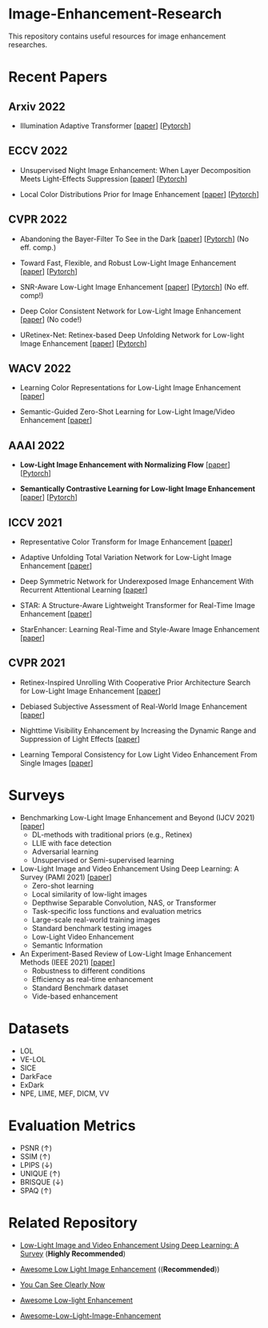 # Image-Enhancement-Research
This repository contains useful resources for image enhancement researches.

# Recent Papers

## Arxiv 2022
* Illumination Adaptive Transformer [[paper](https://arxiv.org/abs/2205.14871)] [[Pytorch](https://github.com/cuiziteng/illumination-adaptive-transformer)]

## ECCV 2022
* Unsupervised Night Image Enhancement: When Layer Decomposition Meets Light-Effects Suppression [[paper](https://arxiv.org/abs/2207.10564)] [[Pytorch](https://github.com/jinyeying/night-enhancement)]

* Local Color Distributions Prior for Image Enhancement [[paper](https://www.cs.cityu.edu.hk/~rynson/papers/eccv22b.pdf)] [[Pytorch](https://github.com/hywang99/LCDPNet)]


## CVPR 2022
* Abandoning the Bayer-Filter To See in the Dark [[paper](https://openaccess.thecvf.com/content/CVPR2022/papers/Dong_Abandoning_the_Bayer-Filter_To_See_in_the_Dark_CVPR_2022_paper.pdf)] [[Pytorch](https://github.com/TCL-AILab/Abandon_Bayer-Filter_See_in_the_Dark)] (No eff. comp.)

* Toward Fast, Flexible, and Robust Low-Light Image Enhancement [[paper](https://openaccess.thecvf.com/content/CVPR2022/papers/Ma_Toward_Fast_Flexible_and_Robust_Low-Light_Image_Enhancement_CVPR_2022_paper.pdf)] [[Pytorch](https://github.com/tengyu1998/SCI)]

* SNR-Aware Low-Light Image Enhancement [[paper](https://openaccess.thecvf.com/content/CVPR2022/papers/Xu_SNR-Aware_Low-Light_Image_Enhancement_CVPR_2022_paper.pdf)] [[Pytorch](https://github.com/dvlab-research/SNR-Aware-Low-Light-Enhance)] (No eff. comp!)

* Deep Color Consistent Network for Low-Light Image Enhancement [[paper](https://openaccess.thecvf.com/content/CVPR2022/papers/Zhang_Deep_Color_Consistent_Network_for_Low-Light_Image_Enhancement_CVPR_2022_paper.pdf)]  (No code!)

* URetinex-Net: Retinex-based Deep Unfolding Network for Low-light Image Enhancement [[paper](https://openaccess.thecvf.com/content/CVPR2022/papers/Wu_URetinex-Net_Retinex-Based_Deep_Unfolding_Network_for_Low-Light_Image_Enhancement_CVPR_2022_paper.pdf)] [[Pytorch](https://github.com/AndersonYong/URetinex-Net)] 


## WACV 2022
* Learning Color Representations for Low-Light Image Enhancement [[paper](https://openaccess.thecvf.com/content/WACV2022/papers/Kim_Learning_Color_Representations_for_Low-Light_Image_Enhancement_WACV_2022_paper.pdf)]

* Semantic-Guided Zero-Shot Learning for Low-Light Image/Video Enhancement [[paper](https://arxiv.org/pdf/2110.00970.pdf)]

## AAAI 2022
* **Low-Light Image Enhancement with Normalizing Flow** [[paper](https://arxiv.org/pdf/2109.05923.pdf)] [[Pytorch](https://github.com/wyf0912/LLFlow)]

* **Semantically Contrastive Learning for Low-light Image Enhancement** [[paper](https://arxiv.org/pdf/2112.06451v1.pdf)] [[Pytorch](https://github.com/LingLIx/SCL-LLE)]

## ICCV 2021
* Representative Color Transform for Image Enhancement [[paper](https://openaccess.thecvf.com/content/ICCV2021/papers/Kim_Representative_Color_Transform_for_Image_Enhancement_ICCV_2021_paper.pdf)]

* Adaptive Unfolding Total Variation Network for Low-Light Image Enhancement [[paper](https://openaccess.thecvf.com/content/ICCV2021/papers/Zheng_Adaptive_Unfolding_Total_Variation_Network_for_Low-Light_Image_Enhancement_ICCV_2021_paper.pdf)]

* Deep Symmetric Network for Underexposed Image Enhancement With Recurrent Attentional Learning [[paper](https://openaccess.thecvf.com/content/ICCV2021/papers/Zhao_Deep_Symmetric_Network_for_Underexposed_Image_Enhancement_With_Recurrent_Attentional_ICCV_2021_paper.pdf)]

* STAR: A Structure-Aware Lightweight Transformer for Real-Time Image Enhancement [[paper](https://openaccess.thecvf.com/content/ICCV2021/papers/Zhang_STAR_A_Structure-Aware_Lightweight_Transformer_for_Real-Time_Image_Enhancement_ICCV_2021_paper.pdf)]

* StarEnhancer: Learning Real-Time and Style-Aware Image Enhancement [[paper](https://openaccess.thecvf.com/content/ICCV2021/papers/Song_StarEnhancer_Learning_Real-Time_and_Style-Aware_Image_Enhancement_ICCV_2021_paper.pdf)]

## CVPR 2021
* Retinex-Inspired Unrolling With Cooperative Prior Architecture Search for Low-Light Image Enhancement [[paper](https://openaccess.thecvf.com/content/CVPR2021/papers/Liu_Retinex-Inspired_Unrolling_With_Cooperative_Prior_Architecture_Search_for_Low-Light_Image_CVPR_2021_paper.pdf)]

* Debiased Subjective Assessment of Real-World Image Enhancement [[paper](https://openaccess.thecvf.com/content/CVPR2021/papers/Cao_Debiased_Subjective_Assessment_of_Real-World_Image_Enhancement_CVPR_2021_paper.pdf)]

* Nighttime Visibility Enhancement by Increasing the Dynamic Range and Suppression of Light Effects [[paper](https://openaccess.thecvf.com/content/CVPR2021/papers/Sharma_Nighttime_Visibility_Enhancement_by_Increasing_the_Dynamic_Range_and_Suppression_CVPR_2021_paper.pdf)]

* Learning Temporal Consistency for Low Light Video Enhancement From Single Images [[paper](https://openaccess.thecvf.com/content/CVPR2021/papers/Zhang_Learning_Temporal_Consistency_for_Low_Light_Video_Enhancement_From_Single_CVPR_2021_paper.pdf)]



# Surveys
* Benchmarking Low-Light Image Enhancement and Beyond (IJCV 2021) [[paper](https://link.springer.com/content/pdf/10.1007/s11263-020-01418-8.pdf)]
  * DL-methods with traditional priors (e.g., Retinex)
  * LLIE with face detection
  * Adversarial learning
  * Unsupervised or Semi-supervised learning
* Low-Light Image and Video Enhancement Using Deep Learning: A Survey (PAMI 2021) [[paper](https://ieeexplore.ieee.org/stamp/stamp.jsp?tp=&arnumber=9609683)]
  * Zero-shot learning
  * Local similarity of low-light images
  * Depthwise Separable Convolution, NAS, or Transformer
  * Task-specific loss functions and evaluation metrics
  * Large-scale real-world training images
  * Standard benchmark testing images
  * Low-Light Video Enhancement
  * Semantic Information
* An Experiment-Based Review of Low-Light Image Enhancement Methods (IEEE 2021) [[paper](https://ieeexplore.ieee.org/stamp/stamp.jsp?arnumber=9088214)]
  * Robustness to different conditions
  * Efficiency as real-time enhancement
  * Standard Benchmark dataset
  * Vide-based enhancement

# Datasets
  * LOL
  * VE-LOL
  * SICE
  * DarkFace
  * ExDark
  * NPE, LIME, MEF, DICM, VV

# Evaluation Metrics
  * PSNR (↑)
  * SSIM (↑)
  * LPIPS (↓)
  * UNIQUE (↑)
  * BRISQUE (↓)
  * SPAQ (↑)

# Related Repository

* [Low-Light Image and Video Enhancement Using Deep Learning: A Survey](https://github.com/Li-Chongyi/Lighting-the-Darkness-in-the-Deep-Learning-Era-Open) (**Highly Recommended**)

* [Awesome Low Light Image Enhancement](https://github.com/dawnlh/awesome-low-light-image-enhancement) ((**Recommended**))

* [You Can See Clearly Now](https://github.com/cxtalk/You-Can-See-Clearly-Now)

* [Awesome Low-light Enhancement](https://github.com/Elin24/Awesome-Low-Light-Enhancement)

* [Awesome-Low-Light-Image-Enhancement](https://github.com/cqwly/Awesome-Low-Light-Image-Enhancement)
